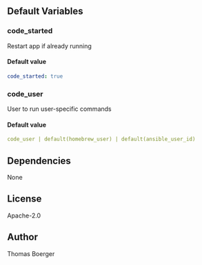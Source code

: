 
## Default Variables

### code_started

Restart app if already running

#### Default value

```yaml
code_started: true
```

### code_user

User to run user-specific commands

#### Default value

```yaml
code_user | default(homebrew_user) | default(ansible_user_id)
```
## Dependencies

None

## License

Apache-2.0

## Author

Thomas Boerger
